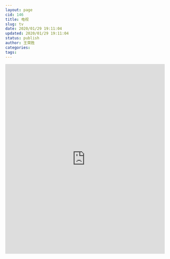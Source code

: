 ```yaml
---
layout: page
cid: 146
title: 电视
slug: tv
date: 2020/01/29 19:11:04
updated: 2020/01/29 19:11:04
status: publish
author: 王荣胜
categories: 
tags: 
---
```



<iframe width="100%" scrolling="no" height="600" align="middle" frameborder="no"
                src="https://tv.bingdou.net/live.html" hspace="0" vspace="0" marginheight="0"
                marginwidth="0" name="tv">
</iframe>